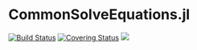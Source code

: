 # CommonSolveEquations.jl

[gh-ci-img]: https://github.com/control-toolbox/CommonSolveEquations.jl/actions/workflows/CI.yml/badge.svg?branch=main
[gh-ci-url]: https://github.com/control-toolbox/CommonSolveEquations.jl/actions/workflows/CI.yml?query=branch%3Amain

[gh-co-img]: https://codecov.io/gh/control-toolbox/CommonSolveEquations.jl/branch/main/graph/badge.svg?token=YM5YQQUSO3
[gh-co-url]: https://codecov.io/gh/control-toolbox/CommonSolveEquations.jl

[![Build Status][gh-ci-img]][gh-ci-url] 
[![Covering Status][gh-co-img]][gh-co-url]
[![](https://img.shields.io/badge/docs-stable-blue.svg)](http://control-toolbox.github.io/CommonSolveEquations.jl)